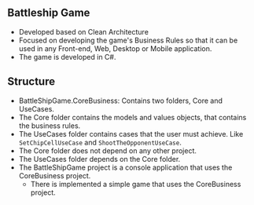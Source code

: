 ## Battleship Game
- Developed based on Clean Architecture
- Focused on developing the game's Business Rules so that it can be used in any Front-end, Web, Desktop or Mobile application.
- The game is developed in C#.

## Structure
- BattleShipGame.CoreBusiness: Contains two folders, Core and UseCases.
- The Core folder contains the models and values objects, that contains the business rules.
- The UseCases folder contains cases that the user must achieve. Like `SetChipCellUseCase` and `ShootTheOpponentUseCase`.
- The Core folder does not depend on any other project.
- The UseCases folder depends on the Core folder.
- The BattleShipGame project is a console application that uses the CoreBusiness project.
  - There is implemented a simple game that uses the CoreBusiness project.
